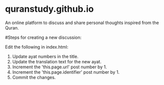 # quranstudy.github.io

An online platform to discuss and share personal thoughts inspired from the Quran.

#Steps for creating a new discussion:

Edit the following in index.html:

1. Update ayat numbers in the title.
2. Update the translation text for the new ayat. 
3. Increment the 'this.page.url' post number by 1.
4. Increment the 'this.page.identifier' post number by 1.
5. Commit the changes.

